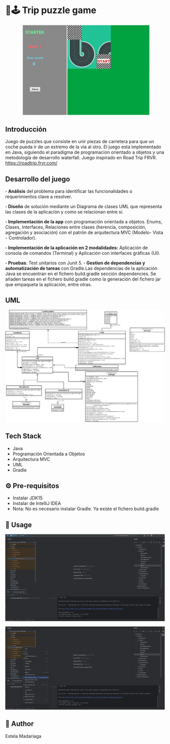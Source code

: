 # 🧩🕹️ Trip puzzle game

![Demo - Trip puzzle game](https://github.com/estelacode/trip_puzzle_game/blob/main/media/Trip_Puzzle_Game.gif)


## Introducción
Juego de puzzles que consiste en unir piezas de carretera para que un coche pueda ir de un extremo de la vía al otro. El juego esta implementado en Java, siguiendo el paradigma de programación orientado a objetos y una metodología de desarrollo waterfall. Juego inspirado en Road Trip FRVR. https://roadtrip.frvr.com/

## Desarrollo del juego

▫️ **Análisis**  del problema para identificar las funcionalidades o requerimientos clave a resolver.

▫️ **Diseño** de solución  mediante  un Diagrama  de clases UML  que representa las clases  de la aplicación y como se relacionan entre sí.

▫️ **Implementación de la app**  con programación orientada a objetos. Enums, Clases, Interfaces, Relaciones entre clases (herencia, composición, agregación y asociación) con el patrón de arquitectura MVC (Modelo- Vista - Controlador).

▫️ **Implementación de la aplicación en 2 modalidades:** Aplicación de consola de comandos (Terminal) y Aplicación con interfaces gráficas (UI).

▫️ **Pruebas**: Test unitarios con Junit 5.
▫️ **Gestion de dependencias y automatización de tareas** con Gradle.Las dependencias de la aplicación Java se encuentran en el fichero build.gradle sección dependencies. Se añaden tareas en el fichero build.gradle  como  la generación del fichero jar que empaqueta la aplicación, entre otras.

## UML
![UML diagrama](https://github.com/estelacode/trip_puzzle_game/blob/main/media/UML.png)

## Tech Stack
* Java
* Programación Orientada a Objetos
* Arquitectura MVC 
* UML
* Gradle


## ⚙️ Pre-requisitos
* Instalar JDK15
* Instalar de IntelliJ IDEA
* Nota: No es necesario instalar Gradle. Ya existe el fichero build.gradle


## 🚀 Usage 

![Generar el .jar  para lanzar la aplicación](https://github.com/estelacode/trip_puzzle_game/blob/main/media/gradle_task_jar.png)

![ Arrancar la aplicación](https://github.com/estelacode/trip_puzzle_game/blob/main/media/run_jar_idea.png)

## 👋 Author
Estela Madariaga
